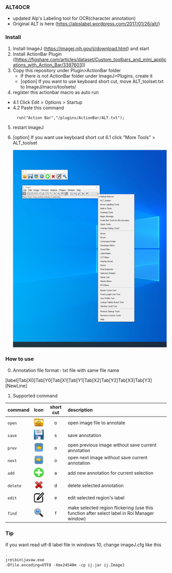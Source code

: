 ### ALT4OCR
- updated Alp's Labeling tool for OCR(character annotation)
- Original ALT is here (https://alpslabel.wordpress.com/2017/01/26/alt/)
### Install 
1. Install ImageJ (https://imagej.nih.gov/ij/download.html) and start 
2. Install ActionBar Plugin ([https://figshare.com/articles/dataset/Custom_toolbars_and_mini_applications_with_Action_Bar/3397603])
3. Copy this repository under Plugin>ActionBar folder 
   - If there is not ActionBar folder under ImageJ>Plugins, create it    
   - [option] If you want to use keyboard short cut, move ALT_toolset.txt to ImageJ/macro/toolsets/    
4. register this actionbar macro as auto run 
 - 4.1 Click Edit > Options > Startup   
 - 4.2 Paste this command  
```
     run("Action Bar","/plugins/ActionBar/ALT.txt");  
```
5. restart ImageJ 

6. [option] If you want use keyboard short cut
   6.1 click "More Tools" > ALT_toolset

   ![enable short cut](howto/shortcut.png)


### How to use
0. Annotation file format : txt file with same file name  
   
  [label]Tab[X0]Tab[Y0]Tab[X1]Tab[Y1]Tab[X2]Tab[Y2]Tab[X3]Tab[Y3][NewLine]

1. Supported command 
   
| command  |              Icon              | short cut | description                                                                                        |
| -------- | :----------------------------: | :-------: | :-------------------------------------------------------------------------------------------- |
| `open`   |   ![open](icons/alt/open.png)   |     o     | open image file to annotate                                                                 |
| `save`   |   ![save](icons/alt/save.png)   |     s     | save annotation                                                                               |
| `prev`   |   ![prev](icons/alt/prev.png)   |     o     | open previous image without save current annotation                                           |
| `next`   |   ![next](icons/alt/next.png)   |     o     | open next image without save current annotation                                               |
| `add`    |    ![add](icons/alt/add.png)    |     a     | add new annotation for current selection                                                    |
| `delete` | ![delete](icons/alt/delete.png) |     d     | delete selected annotation                                                                    |
| `edit`   |   ![edit](icons/alt/edit.png)   |     e     | edit selected region's label                                                                  |
| `find`   |   ![find](icons/alt/find.png)   |     f     | make selected region flickering (use this function after select label in Roi Manager window) |

### Tip
If you want read utf-8 label file in windows 10, change imageJ.cfg like this
```
.
jre\bin\javaw.exe
-Dfile.encoding=UTF8 -Xmx24540m -cp ij.jar ij.ImageJ 
```
